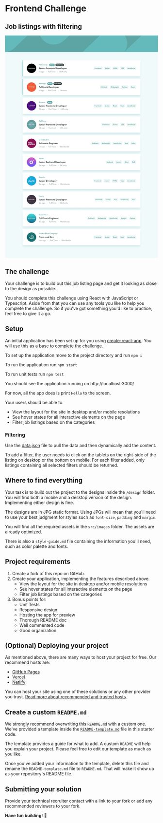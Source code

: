 # Frontend Challenge

## Job listings with filtering

![Design preview for the Job listings with filtering coding challenge](./design/desktop-design.jpg)

## The challenge

Your challenge is to build out this job listing page and get it looking as close to the design as possible.

You should complete this challenge using React with JavaScript or Typescript.  Aside from that you can use any tools you like to help you complete the challenge. So if you've got something you'd like to practice, feel free to give it a go.


## Setup
An initial application has been set up for you using [create-react-app](https://create-react-app.dev/).  You will use this as a base to complete the challenge.

To set up the application move to the project directory and run `npm i`

To run the application run `npm start`

To run unit tests run `npm test`

You should see the application running on http://localhost:3000/ 

For now, all the app does is print `Hello` to the screen.


Your users should be able to:

- View the layout for the site in desktop and/or mobile resolutions
- See hover states for all interactive elements on the page
- Filter job listings based on the categories

### Filtering

Use the [data.json](./src/data.json) file to pull the data and then dynamically add the content.

To add a filter, the user needs to click on the tablets on the right-side of the listing on desktop or the bottom on mobile. For each filter added, only listings containing all selected filters should be returned.

## Where to find everything

Your task is to build out the project to the designs inside the `/design` folder. You will find both a mobile and a desktop version of the design. Implementing either design is fine.

The designs are in JPG static format. Using JPGs will mean that you'll need to use your best judgment for styles such as `font-size`, `padding` and `margin`.

You will find all the required assets in the `src/images` folder. The assets are already optimized.

There is also a `style-guide.md` file containing the information you'll need, such as color palette and fonts.

## Project requirements

1. Create a fork of this repo on GitHub.
1. Create your application, implementing the features described above.
   - View the layout for the site in desktop and/or mobile resolutions
   - See hover states for all interactive elements on the page
   - Filter job listings based on the categories
1. Bonus points for:
   - Unit Tests
   - Responsive design
   - Hosting the app for preview
   - Thorough README doc
   - Well commented code
   - Good organization

## (Optional) Deploying your project

As mentioned above, there are many ways to host your project for free. Our recommend hosts are:

- [GitHub Pages](https://pages.github.com/)
- [Vercel](https://vercel.com/)
- [Netlify](https://www.netlify.com/)

You can host your site using one of these solutions or any other provider you trust. [Read more about recommended and trusted hosts](https://medium.com/frontend-mentor/frontend-mentor-trusted-hosting-providers-bf000dfebe).

## Create a custom `README.md`

We strongly recommend overwriting this `README.md` with a custom one. We've provided a template inside the [`README-template.md`](./README-template.md) file in this starter code.

The template provides a guide for what to add. A custom `README` will help you explain your project. Please feel free to edit our template as much as you like.

Once you've added your information to the template, delete this file and rename the `README-template.md` file to `README.md`. That will make it show up as your repository's README file.

## Submitting your solution

Provide your technical recruiter contact with a link to your fork or add any recommended reviewers to your fork.

**Have fun building!** 🚀
